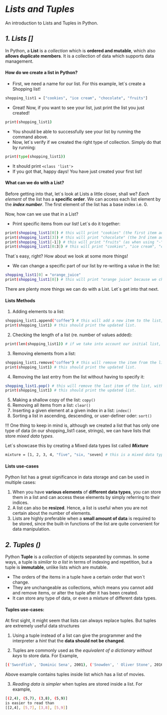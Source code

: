 # ***Lists and Tuples***
An introduction to Lists and Tuples in Python.

## ***1. Lists []*** ##

In Python, a **List** is a *collection* which is **ordered and mutable**, which also **allows duplicate members**.
It is a collection of data which supports data management. 

#### How do we create a list in Python? ####

- First, we need a name for our list. For this example, let`s create a Shopping list!
```bash
shopping_list1 = ["cookies", "ice cream", "chocolate", "fruits"]
```
- Great! Now, if you want to see your list, just print the list you just created!
```bash
print(shopping_list1)
```
- You should be able to successfully see your list by running the command above. 
- Now, let`s verify if we created the right type of collection. Simply do that by running:
```bash
print(type(shopping_list1))  
```
- It should print ```<class 'list'>```
- If you got that, happy days! You have just created your first list!




#### What can we do with a List?


Before getting into that, let`s look at Lists a little closer, shall we?
*Each element* of the list has a **specific order**. We can access each list element by the ***index number***. The first element of the list has a base index i.e. 0. 

Now, how can we use that in a List?

- Print specific items from our list! Let`s do it together:
```bash
print(shopping_list1[0]) # this will print "cookies" (the first item added to the list)
print(shopping_list1[3]) # this will print "chocolate" (the 3rd item added to the list)
print(shopping_list1[-1]) # this will print "fruits" (as when using "-", Python is taking items in order from right to left)
print(shopping_list1[0:3]) # this will print "cookies", "ice cream", "chocolate" (as when using ":" we request the print of a range of items, mentioning the starting point and end point through the items` indexes).
 ```
That`s easy, right? How about we look at some more things!

- We can change a specific part of our list by re-writing a value in the list:
```bash
shopping_list1[0] = "orange_juice"
print(shopping_list1[0]) # this will print "orange juice" because we changed the value of the item with the index 0 with "orange juice"
```

There are plenty more things we can do with a List. Let`s get into that next. 

#### Lists Methods


1. Adding elements to a list: 
```bash
shopping_list1.append("coffee") # this will add a new item to the list, at the end of the list.
print(shopping_list1) # this should print the updated list.
```
2. Checking the length of a list (re. number of values added):
```bash
print(len(shopping_list1)) # if we take into account our initial list, this will print 4. 
```
3. Removing elements from a list:
```bash
shopping_list1.remove("coffee") # this will remove the item from the list
print(shopping_list1) # this should print the updated list.
```
4. Removing the last entry from the list without having to specify it:
```bash
shopping_list1.pop() # this will remove the last item of the list, without us having to specify the index number or the value of that item
print(shopping_list1) # this should print the updated list.
```
5. Making a shallow copy of the list: ```copy()```
6. Removing all items from a list: ```clear()```
7. Inserting a given element at a given index in a list: ```index()```
8. Sorting a list in ascending, descending, or user-definer oder: ```sort()```

!!! One thing to keep in mind is, although we created a list that has only one type of data (in our shopping_list1 case, strings), we can have lists that store *mixed data types*.
 
Let`s showcase this by creating a Mixed data types list called ***Mixture*** 
```bash
mixture = [1, 2, 3, 4, "five", "six, "seven] # this is a mixed data type list as it stores both strings and integers.
```


#### Lists use-cases

Python list has a great significance in data storage and can be used in multiple cases:

1. When you have **various elements** of **different data types**, you can store them in a list and can access these elements by simply referring to their indices.
2. A list can also be **resized**. Hence, a list is useful when you are not certain about the number of elements.
3. Lists are highly preferable when a **small amount of data** is required to be stored, since the built-in functions of the list are quite convenient for data manipulation.



## ***2. Tuples ()***

Python **Tuple** is a *collection* of objects separated by commas. In some ways, a tuple is *similar to a list* in terms of indexing and repetition, but a tuple is **immutable**, unlike lists which are mutable.

- The orders of the items in a tuple have a certain order that won`t change.
- They are unchangeable as collections, which means you cannot add and remove items, or alter the tuple after it has been created.
- It can store any type of data, or even a mixture of different data types. 

#### Tuples use-cases:
At first sight, it might seem that lists can always replace tuples. But tuples are extremely useful data structures

1. Using a tuple instead of a list can give the programmer and the interpreter a *hint* that the **data should not be changed**.
 
2. Tuples are commonly used as the *equivalent of a dictionary without keys* to store data. For Example,
```bash
[('Swordfish', 'Dominic Sena', 2001), ('Snowden', ' Oliver Stone', 2016), ('Taxi Driver', 'Martin Scorsese', 1976)]
```
Above example contains tuples inside list which has a list of movies.
 
3. *Reading data is simpler* when tuples are stored inside a list. For example,
```bash
[(2,4), (5,7), (3,8), (5,9)]
is easier to read than
[[2,4], [5,7], [3,8], [5,9]]
```